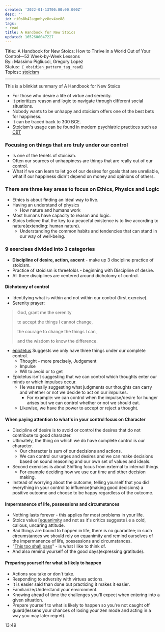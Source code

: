 ```yaml
---
created: '2022-01-13T00:00:00.000Z'
desc: ''
id: ri0s8b42agpnhyz8ov4oe88
tags:
- read
title: A Handbook for New Stoics
updated: 1652600047227
---
```

   
Title:: A Handbook for New Stoics: How to Thrive in a World Out of Your Control—52 Week-by-Week Lessons   
By:: Massimo Pigliucci, Gregory Lopez   
Status:: `{_obsidian_pattern_tag_read}`   
Topics:: [stoicism](../../topics/stoicism.md)   
   
   
---   
   
This is a blinkist summary of A Handbook for New Stoics   
   
   
- For those who desire a life of virtue and serenity.   
- It prioritizes reason and logic to navigate through different social situations.   
- Nobody wants to be unhappy and stoicism offers one of the best bets for happiness.   
- It can be traced back to 300 BCE.   
- Stoicism's usage can be found in modern psychiatric practices such as [CBT](/not_created.md)   
   
### Focusing on things that are truly under our control   
   
   
- Is one of the tenets of stoicism.   
- Often our sources of unhappiness are things that are really out of our control.   
- What if we can learn to let go of our desires for goals that are unreliable, what if our happiness didn't depend on money and opinions of others.   
   
### There are three key areas to focus on Ethics, Physics and Logic   
   
   
- Ethics is about finding an ideal way to live.   
- Having an understand of physics   
  - How nature and humans work   
- Most humans have capacity to reason and logic.   
- Stoics believe that the key to a peaceful existence is to live according to nature(extending: human nature).   
  - Understanding the common habits and tendencies that can stand in our way of well-being.   
   
### 9 exercises divided into 3 categories   
   
   
- **Discipline of desire, action, ascent** - make up 3 discipline practice of stoicism.   
- Practice of stoicism is threefolds - beginning with Discipline of desire.   
- All three disciplines are centered around dichotomy of control.   
   
#### Dichotomy of control   
   
   
- Identifying what is within and not within our control (first exercise).   
- Serenity prayer:   
   
> God, grant me the serenity   
>   
> to accept the things I cannot change,   
>   
> the courage to change the things I can,   
>   
> and the wisdom to know the difference.   
   
   
- [epictetus](../../resources/people/epictetus.md) Suggests we only have three things under our complete control.   
  - Thought - more precisely, Judgement   
  - Impulse   
  - Will to avoid or to get   
- Epictetus isn't suggesting that we can control which thoughts enter our minds or which impulses occur.   
  - He was really suggesting what judgments our thoughts can carry and whether or not we decide to act on our impulses.   
    - For example: we can control when the impulse/desire for hunger arises but we can control whether or not we should eat.   
  - Likewise, we have the power to accept or reject a thought.   
   
#### When paying attention to what's in your control focus on Character   
   
   
- Discipline of desire is to avoid or control the desires that do not contribute to good character.   
- Ultimately, the thing on which we do have complete control is our character.   
  - Our character is sum of our decisions and actions.   
  - We can control our urges and desires and we can make decisions based on sound reasoning and our own set of values and ideals.   
- Second exercises is about Shifting focus from external to internal things.   
  - For example deciding how we use our time and other decision making.   
- Instead of worrying about the outcome, telling yourself that you did everything in your control to influence(making good decisions) a positive outcome and choose to be happy regardless of the outcome.   
   
#### Impermanence of life, possessions and circumstances   
   
   
- Nothing lasts forever - this applies for most problems in your life.   
- Stoics value [[equanimity](/not_created.md) and not as it's critics suggests i.e a cold, callous, uncaring attitude.   
- Bad things are bound to happen in life, there is no guarantee; in such circumstances we should rely on equanimity and remind ourselves of the impermanence of life, possessions and circumstances.   
- "[This too shall pass](../../swipes/phrases/this%20too%20shall%20pass.md)" - is what I like to think of.   
- And also remind yourself of the good days(expressing gratitude).   
   
#### Preparing yourself for what is likely to happen   
   
   
- Actions you take or don't take.   
- Responding to adversity with virtues actions.   
- It is easier said than done but practicing it makes it easier.   
- Familiarize/Understand your environment.   
- Knowing ahead of time the challenges you'll expect when entering into a given situation.   
- Prepare yourself to what is likely to happen so you're not caught off guard(lessens your chances of losing your zen mode and acting in a way you may later regret).   
   
13:49